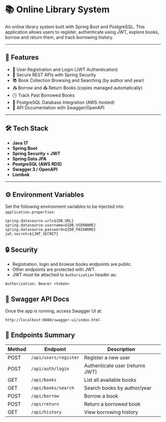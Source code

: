 # 📚 Online Library System

An online library system built with Spring Boot and PostgreSQL. This application allows users to register, authenticate using JWT, explore books, borrow and return them, and track borrowing history.

---

## 🚀 Features

- 🧑 User Registration and Login (JWT Authentication)
- 🔐 Secure REST APIs with Spring Security
- 📚 Book Collection Browsing and Searching (by author and year)
- 📥 Borrow and 📤 Return Books (copies managed automatically)
- 🕓 Track Past Borrowed Books
- 🐘 PostgreSQL Database Integration (AWS-hosted)
- 📄 API Documentation with Swagger/OpenAPI

---

## 🛠️ Tech Stack

- **Java 17**
- **Spring Boot**
- **Spring Security + JWT**
- **Spring Data JPA**
- **PostgreSQL (AWS RDS)**
- **Swagger 3 / OpenAPI**
- **Lombok**

---

## ⚙️ Environment Variables

Set the following environment variables to be injected into `application.properties`:

```properties
spring.datasource.url=${DB_URL}
spring.datasource.username=${DB_USERNAME}
spring.datasource.password=${DB_PASSWORD}
jwt.secret=${JWT_SECRET}
```

## 🔒 Security
* Registration, login and browse books endpoints are public.
* Other endpoints are protected with JWT.
* JWT must be attached to `Authorization` header as:

```
Authorization: Bearer <token>
```

## 📘 Swagger API Docs
Once the app is running, access Swagger UI at:

```
http://localhost:8080/swagger-ui/index.html
```

## 🧪 Endpoints Summary
| Method | Endpoint | Description |
|--------|----------|-------------|
| POST | `/api/users/register` | Register a new user |
| POST | `/api/auth/login` | Authenticate user (returns JWT) |
| GET | `/api/books` | List all available books |
| GET | `/api/books/search` | Search books by author/year |
| POST | `/api/borrow` | Borrow a book |
| POST | `/api/return` | Return a borrowed book |
| GET | `/api/history` | View borrowing history |